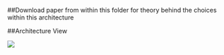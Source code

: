 ##Download paper from within this folder for theory behind the choices within this architecture

##Architecture View

![](images/pvznFl2.png?raw=true)
